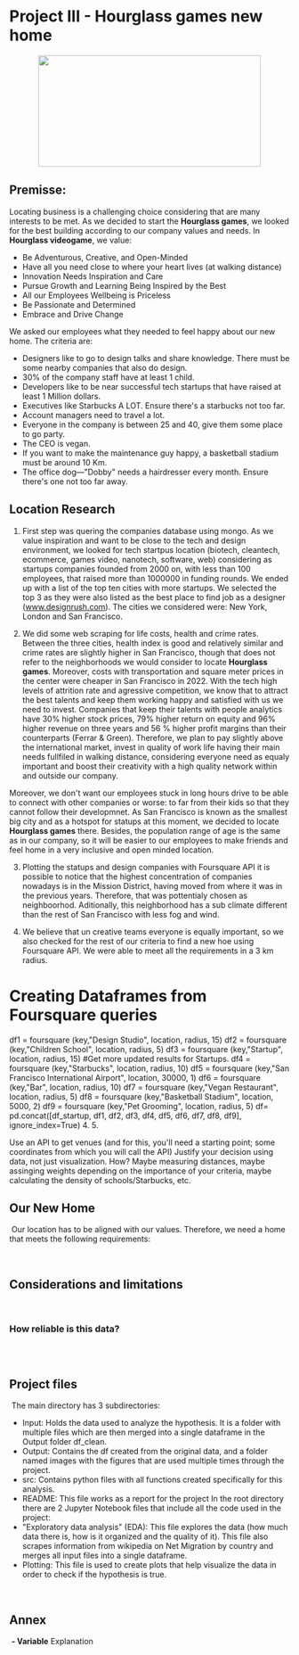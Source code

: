 # Project III - Hourglass games new home

<p align="center">
<img src="https://media3.giphy.com/media/9JgeSP0jlRAVBOG9FD/giphy.gif?cid=ecf05e47jp3l0uc3mrb3f6la40lmqjda5av04epacqm4qpx9&rid=giphy.gif&ct=g" width="400" height="200" />
</p>

## **Premisse:**

Locating business is a challenging choice considering that are many interests to be met. As we decided to start the **Hourglass games**, we looked for the best building according to our company values and needs. In **Hourglass videogame**, we value:

<p>
 
- Be Adventurous, Creative, and Open-Minded
- Have all you need close to where your heart lives (at walking distance)
- Innovation Needs Inspiration and Care
- Pursue Growth and Learning Being Inspired by the Best
- All our Employees Wellbeing is Priceless
- Be Passionate and Determined
- Embrace and Drive Change

We asked our employees what they needed to feel happy about our new home. The criteria are:
- Designers like to go to design talks and share knowledge. There must be some nearby companies that also do design.
- 30% of the company staff have at least 1 child.
- Developers like to be near successful tech startups that have raised at least 1 Million dollars.
- Executives like Starbucks A LOT. Ensure there's a starbucks not too far.
- Account managers need to travel a lot.
- Everyone in the company is between 25 and 40, give them some place to go party.
- The CEO is vegan.
- If you want to make the maintenance guy happy, a basketball stadium must be around 10 Km.
- The office dog—"Dobby" needs a hairdresser every month. Ensure there's one not too far away.
 
</p>

## Location Research
1. First step was quering the companies database using mongo. As we value inspiration and want to be close to the tech and design environment, we looked for tech startpus location (biotech, cleantech, ecommerce, games video, nanotech, software, web) considering as startups companies founded from 2000 on, with less than 100 employees, that raised more than 1000000 in funding rounds. We ended up with a list of the top ten cities with more startups. We selected the top 3 as they were also listed as the best place to find job as a designer (www.designrush.com). The cities we considered were: New York, London and San Francisco.

</p>
<p>
 
2. We did some web scraping for life costs, health and crime rates. Between the three cities, health index is good and relatively similar and crime rates are slightly higher in San Francisco, though that does not refer to the neighborhoods we would consider to locate **Hourglass games**. Moreover, costs with transportation and square meter prices in the center were cheaper in San Francisco in 2022. With the tech high levels of attrition rate and agressive competition, we know that to attract the best talents and keep them working happy and satisfied with us we need to invest. Companies that keep their talents with people analytics have 30% higher stock prices, 79% higher return on equity and 96% higher revenue on three years and 56 % higher profit margins than their counterparts (Ferrar & Green). Therefore, we plan to pay slightly above the international market, invest in quality of work life having their main needs fullfiled in walking distance, considering everyone need as equaly important and boost their creativity with a high quality network within and outside our company. </p>
<p>
 
Moreover, we don't want our employees stuck in long hours drive to be able to connect with other companies or worse: to far from their kids so that they cannot follow their developmnet. As San Francisco is known as the smallest big city and as a hotspot for statups at this moment, we decided to locate **Hourglass games** there. Besides, the population range of age is the same as in our company, so it will be easier to our employees to make friends and feel home in a very inclusive and open minded location.
 
</p>
<p>
 
3. Plotting the statups and design companies with Foursquare API it is possible to notice that the highest concentration of companies nowadays is in the Mission District, having moved from where it was in the previous years. Therefore, that was pottentialy chosen as neighboorhod. Aditionally, this neighborhood has a sub climate different than the rest of San Francisco with less fog and wind.

</p>
<p>
 
4. We believe that un creative teams everyone is equally important, so we also checked for the rest of our criteria to find a new hoe using Foursquare API. We were able to meet all the requirements in a 3 km radius.
 
</p>
 
 # Creating Dataframes from Foursquare queries
df1 = foursquare (key,"Design Studio", location, radius, 15)
df2 = foursquare (key,"Children School", location, radius, 5)
df3 = foursquare (key,"Startup", location, radius, 15) #Get more updated results for Startups.
df4 = foursquare (key,"Starbucks", location, radius, 10)
df5 = foursquare (key,"San Francisco International Airport", location, 30000, 1)
df6 = foursquare (key,"Bar", location, radius, 10)
df7 = foursquare (key,"Vegan Restaurant", location, radius, 5)
df8 = foursquare (key,"Basketball Stadium", location, 5000, 2)
df9 = foursquare (key,"Pet Grooming", location, radius, 5)
df= pd.concat([df_startup, df1, df2, df3, df4, df5, df6, df7, df8, df9], ignore_index=True)
4. 
5.


Use an API to get venues (and for this, you'll need a starting point; some coordinates from which you will call the API)
Justify your decision using data, not just visualization. How? Maybe measuring distances, maybe assinging weights depending on the importance of your criteria, maybe calculating the density of schools/Starbucks, etc.
​





## Our New Home 
​
Our location has to be aligned with our values. Therefore, we need a home that meets the following requirements:
<p>

 

​
## Considerations and limitations
​


### How reliable is this data?
<p align="left">
<img src=" " />
</p>


​
## Project files
​
The main directory has 3 subdirectories:
- Input: Holds the data used to analyze the hypothesis. It is a folder with multiple files which are then merged into a single dataframe in the Output folder df_clean.
- Output: Contains the df created from the original data, and a folder named images with the figures that are used multiple times through the project.
- src: Contains python files with all functions created specifically for this analysis.
- README: This file works as a report for the project
In the root directory there are 2 Jupyter Notebook files that include all the code used in the project:
- "Exploratory data analysis" (EDA): This file explores the data (how much data there is, how is it organized and the quality of it). This file also scrapes information from wikipedia on Net Migration by country and merges all input files into a single dataframe.
- Plotting: This file is used to create plots that help visualize the data in order to check if the hypothesis is true.

​
## Annex
​
**- Variable**
Explanation
